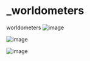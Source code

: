 # _worldometers
worldometers 
![image](https://user-images.githubusercontent.com/15971072/114804326-a9874c80-9d90-11eb-9b76-b7d2cefb09c4.png)

![image](https://user-images.githubusercontent.com/15971072/114804430-ca4fa200-9d90-11eb-958f-179d42db1b9e.png)

![image](https://user-images.githubusercontent.com/15971072/114804526-eeab7e80-9d90-11eb-8e86-5b71a3cd9fb6.png)
